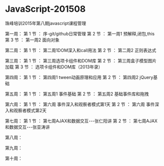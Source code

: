 # JavaScript-201508
珠峰培训2015年第八期javascript课程管理

第一周：
	第 1 节 ： 序-git/github日常管理
	第 2 节 ： 第一周1 预解释,闭包,this
	第 3 节 ： 第一周2 面向对象

第二周：
	第 1 节 ： 第二周1DOM深入和call用法
	第 2 节 ： 第二周2 正则表达式


第三周：
 	第 1 节 ： 第三周选项卡组件和DOM库
 	第 2 节 ： 第三周盒子模型图片加载
 	第 3 节 ： 选项卡组件和DOM库（2013年录）

第四周：
	第 1 节 ： 第四周1 tween动画原理和应用
	第 2 节 ： 第四周2 jQuery基础


第五周：
	第 1 节 ： 第五周1 事件基础
	第 2 节 ： 第五周2 基础事件库和拖拽

第六周：
	第 1 节 ： 第六周 事件深入和观察者模式第1天
	第 2 节 ： 第六周 事件深入和观察者模式第2天

第七周：
	第 1 节 ： 第七周AJAX和数据交互---张仁阳讲
	第 2 节 ： 第七周AJAX和数据交互---张亚涛讲

第八周：

第九周：

第十周：